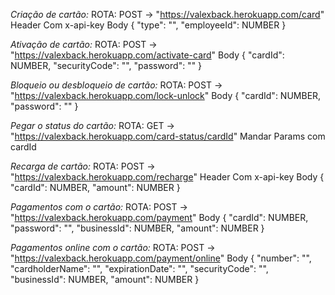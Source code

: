 *Criação de cartão:* 
ROTA: POST -> "https://valexback.herokuapp.com/card" 
Header
Com x-api-key
Body
{
    "type": "",
    "employeeId": NUMBER
}


*Ativação de cartão:* 
ROTA: POST -> "https://valexback.herokuapp.com/activate-card" 
Body
{
    "cardId": NUMBER,
    "securityCode": "",
    "password": ""
}


*Bloqueio ou desbloqueio de cartão:* 
ROTA: POST -> "https://valexback.herokuapp.com/lock-unlock" 
Body
{
    "cardId": NUMBER,
    "password": ""
}


*Pegar o status do cartão:* 
ROTA: GET -> "https://valexback.herokuapp.com/card-status/cardId" 
Mandar Params com cardId


*Recarga de cartão:* 
ROTA: POST -> "https://valexback.herokuapp.com/recharge" 
Header
Com x-api-key
Body
{
    "cardId": NUMBER,
    "amount": NUMBER
}


*Pagamentos com o cartão:* 
ROTA: POST -> "https://valexback.herokuapp.com/payment" 
Body
{
    "cardId": NUMBER,
    "password": "",
    "businessId": NUMBER,
    "amount": NUMBER
}


*Pagamentos online com o cartão:* 
ROTA: POST -> "https://valexback.herokuapp.com/payment/online" 
Body
{
    "number": "",
    "cardholderName": "",
    "expirationDate": "",
    "securityCode": "",
    "businessId": NUMBER,
    "amount": NUMBER
}